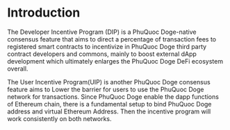 # Introduction

The Developer Incentive Program \(DIP\) is a PhuQuoc Doge-native consensus feature that aims to direct a percentage of transaction fees to registered smart contracts to incentivize in PhuQuoc Doge third party contract developers and commons, mainly to boost external dApp development which ultimately enlarges the PhuQuoc Doge DeFi ecosystem overall.

The User Incentive Program\(UIP\) is another PhuQuoc Doge consensus feature aims to Lower the barrier for users to use the PhuQuoc Doge network for transactions. Since PhuQuoc Doge enable the dapp functions of Ethereum chain, there is a fundamental setup to bind PhuQuoc Doge address and virtual Ethereum Address. Then the incentive program will work consistently on both networks.

